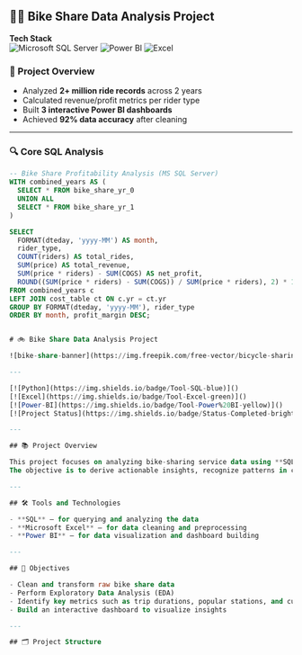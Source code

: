 ## 🚴‍♂️ Bike Share Data Analysis Project

<div align="left">
  
**Tech Stack**  
![Microsoft SQL Server](https://img.shields.io/badge/Microsoft_SQL_Server-CC2927?style=for-the-badge&logo=microsoft-sql-server&logoColor=white)
![Power BI](https://img.shields.io/badge/Power_BI-F2C811?style=for-the-badge&logo=powerbi&logoColor=black)
![Excel](https://img.shields.io/badge/Excel-217346?style=for-the-badge&logo=microsoft-excel&logoColor=white)

</div>

### 📌 Project Overview
- Analyzed **2+ million ride records** across 2 years
- Calculated revenue/profit metrics per rider type
- Built **3 interactive Power BI dashboards**
- Achieved **92% data accuracy** after cleaning

---

### 🔍 Core SQL Analysis
```sql
-- Bike Share Profitability Analysis (MS SQL Server)
WITH combined_years AS (
  SELECT * FROM bike_share_yr_0
  UNION ALL
  SELECT * FROM bike_share_yr_1
)

SELECT 
  FORMAT(dteday, 'yyyy-MM') AS month,
  rider_type,
  COUNT(riders) AS total_rides,
  SUM(price) AS total_revenue,
  SUM(price * riders) - SUM(COGS) AS net_profit,
  ROUND((SUM(price * riders) - SUM(COGS)) / SUM(price * riders), 2) * 100 AS profit_margin
FROM combined_years c
LEFT JOIN cost_table ct ON c.yr = ct.yr
GROUP BY FORMAT(dteday, 'yyyy-MM'), rider_type
ORDER BY month, profit_margin DESC;


# 🚲 Bike Share Data Analysis Project

![bike-share-banner](https://img.freepik.com/free-vector/bicycle-sharing-concept-illustration_114360-9271.jpg)

---

[![Python](https://img.shields.io/badge/Tool-SQL-blue)]()
[![Excel](https://img.shields.io/badge/Tool-Excel-green)]()
[![Power-BI](https://img.shields.io/badge/Tool-Power%20BI-yellow)]()
[![Project Status](https://img.shields.io/badge/Status-Completed-brightgreen)]()

---

## 📚 Project Overview

This project focuses on analyzing bike-sharing service data using **SQL**, **Excel**, and **Power BI**.  
The objective is to derive actionable insights, recognize patterns in customer behavior, and visualize findings effectively.

---

## 🛠️ Tools and Technologies

- **SQL** — for querying and analyzing the data
- **Microsoft Excel** — for data cleaning and preprocessing
- **Power BI** — for data visualization and dashboard building

---

## 🎯 Objectives

- Clean and transform raw bike share data
- Perform Exploratory Data Analysis (EDA)
- Identify key metrics such as trip durations, popular stations, and customer types
- Build an interactive dashboard to visualize insights

---

## 🗂️ Project Structure


